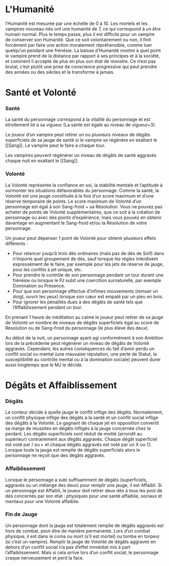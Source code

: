 # L'Humanité

l’Humanité est mesurée par une échelle de 0 à 10. Les mortels et les vampires nouveau-nés ont une humanité de 7, ce qui correspond à un être humain normal. Plus le temps passe, plus il est difficile pour un vampire de conserver son Humanité. Que ce soit volontairement ou non, il finit forcément par faire une action moralement répréhensible, comme tuer quelqu’un pendant une frénésie.
La baisse d’Humanité montre à quel point le vampire prend de la distance par rapport à ses principes et à la société, et comment il accepte de plus en plus son état de monstre. Ce n’est pas brutal, c’est plutôt une prise de conscience progressive qui peut prendre des années ou des siècles et le transforme à jamais.


# Santé et Volonté

### Santé

La santé du personnage correspond à la vitalité du personnage et est étroitement lié à sa vigueur (La santé est égale au niveau de vigueur+3).

Le joueur d’un vampire peut retirer un ou plusieurs niveaux de dégâts superficiels de sa jauge de santé si le vampire se régénère en exaltant le [[Sang]]. Le vampire peut le faire à chaque tour.

Les vampires peuvent régénérer un niveau de dégâts de santé aggravés chaque nuit en exaltant le [[Sang]].

### Volonté

La Volonté représente la confiance en soi, la stabilité mentale et l’aptitude à surmonter les situations défavorables du personnage. Comme la santé, la Volonté est une jauge constituée à la fois d’un score maximum et d’une réserve temporaire de points. 
Le score maximum de Volonté d’un personnage est égal à son Sang-froid + sa Résolution. Vous ne pouvez pas acheter de points de Volonté supplémentaires, que ce soit à la création de personnage ou avec des points d’expérience, mais vous pouvez en obtenir davantage en augmentant le Sang-froid et/ou la Résolution de votre personnage.

Un joueur peut dépenser 1 point de Volonté pour obtenir plusieurs effets différents :
- Pour relancer jusqu’à trois dés ordinaires (mais pas de dés de Soif) dans n’importe quel groupement de dés, sauf lorsque les règles interdisent expressément de le faire, par exemple pour les jets de réserve de jauge, pour les conflits à jet unique, etc.
- Pour prendre le contrôle de son personnage pendant un tour durant une frénésie ou lorsque le PJ subit une coercition surnaturelle, par exemple Domination ou Présence.
- Pour que son personnage effectue d’infimes mouvements (remuer un doigt, ouvrir les yeux) lorsque son cœur est empalé par un pieu en bois.
- Pour ignorer les pénalités dues à des dégâts de santé tels que l’Affaiblissement pendant un tour.

En prenant 1 heure de méditation au calme le joueur peut retirer de sa jauge de Volonté un nombre de niveaux de dégâts superficiels égal au score de Résolution ou de Sang-froid du personnage (le plus élevé des deux).

Au début de la nuit, un personnage ayant agi conformément à son Ambition lors de la précédente peut régénérer un niveau de dégâts
de Volonté aggravés. Cependant, les autres conséquences du fait d’avoir perdu un conflit social ou mental (une mauvaise réputation, une perte de Statut, la susceptibilité au contrôle mental ou à la domination sociale) peuvent durer aussi longtemps que le MJ le décide.


# Dégâts et Affaiblissement

### Dégâts

Le conteur décide à quelle jauge le conflit inflige des dégâts. Normalement, un conflit physique inflige des dégâts à la santé et un conflit social inflige des dégâts à la Volonté.
Le gagnant de chaque jet en opposition convertit sa marge de réussites en dégâts infligés à la jauge concernée chez le perdant.
Les dégâts superficiels sont réduit de moitié (arrondit au supérieur) contrairement aux dégâts aggravés. 
Chaque dégât superficiel est noté par / ou ◐ et chaque dégâts aggravés est noté par un X ou ○. Lorsque toute la jauge est remplie de dégâts superficiels alors le personnage ne reçoit que des dégâts aggravés.

### Affaiblissement
Lorsque le personnage a subi suffisamment de dégâts (superficiels, aggravés ou un mélange des deux) pour remplir une jauge, il est Affaibli. Si un personnage est Affaibli, le joueur doit retirer deux dés à tous les pool de dés concernés par son état : physiques pour une santé affaiblie, sociaux et mentaux pour une Volonté affaiblie.

### Fin de Jauge
Un personnage dont la jauge est totalement remplie de dégâts aggravés est hors de combat, peut-être de manière permanente.
Lors d’un combat physique, il est dans le coma ou mort (s’il est mortel)
ou tombe en torpeur (si c’est un vampire).
Remplir la jauge de Volonté de dégâts aggravés en dehors d’un conflit social n’a pas d’effet immédiat mis à part l’affaiblissement. Mais si cela arrive lors d’un conflit social, le personnage craque nerveusement et perd la face.